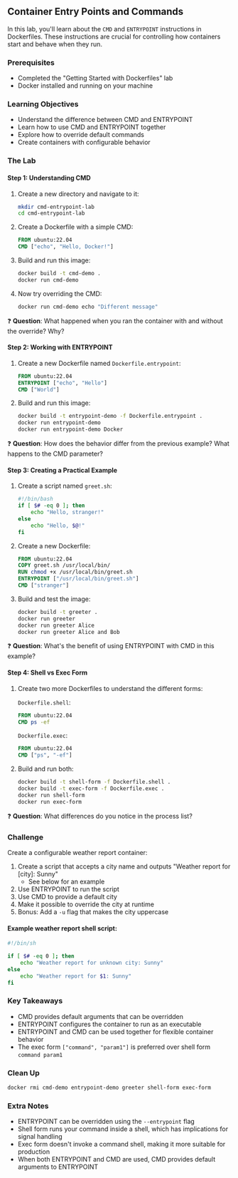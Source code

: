 ## Container Entry Points and Commands

In this lab, you'll learn about the `CMD` and `ENTRYPOINT` instructions in Dockerfiles. These instructions are crucial for controlling how containers start and behave when they run.

### Prerequisites
- Completed the "Getting Started with Dockerfiles" lab
- Docker installed and running on your machine

### Learning Objectives
- Understand the difference between CMD and ENTRYPOINT
- Learn how to use CMD and ENTRYPOINT together
- Explore how to override default commands
- Create containers with configurable behavior

### The Lab

#### Step 1: Understanding CMD
1. Create a new directory and navigate to it:
   ```bash
   mkdir cmd-entrypoint-lab
   cd cmd-entrypoint-lab
   ```

2. Create a Dockerfile with a simple CMD:
   ```dockerfile
   FROM ubuntu:22.04
   CMD ["echo", "Hello, Docker!"]
   ```

3. Build and run this image:
   ```bash
   docker build -t cmd-demo .
   docker run cmd-demo
   ```

4. Now try overriding the CMD:
   ```bash
   docker run cmd-demo echo "Different message"
   ```

❓ **Question**: What happened when you ran the container with and without the override? Why?

#### Step 2: Working with ENTRYPOINT
1. Create a new Dockerfile named `Dockerfile.entrypoint`:
   ```dockerfile
   FROM ubuntu:22.04
   ENTRYPOINT ["echo", "Hello"]
   CMD ["World"]
   ```

2. Build and run this image:
   ```bash
   docker build -t entrypoint-demo -f Dockerfile.entrypoint .
   docker run entrypoint-demo
   docker run entrypoint-demo Docker
   ```

❓ **Question**: How does the behavior differ from the previous example? What happens to the CMD parameter?

#### Step 3: Creating a Practical Example
1. Create a script named `greet.sh`:
   ```bash
   #!/bin/bash
   if [ $# -eq 0 ]; then
       echo "Hello, stranger!"
   else
       echo "Hello, $@!"
   fi
   ```

2. Create a new Dockerfile:
   ```dockerfile
   FROM ubuntu:22.04
   COPY greet.sh /usr/local/bin/
   RUN chmod +x /usr/local/bin/greet.sh
   ENTRYPOINT ["/usr/local/bin/greet.sh"]
   CMD ["stranger"]
   ```

3. Build and test the image:
   ```bash
   docker build -t greeter .
   docker run greeter
   docker run greeter Alice
   docker run greeter Alice and Bob
   ```

❓ **Question**: What's the benefit of using ENTRYPOINT with CMD in this example?

#### Step 4: Shell vs Exec Form
1. Create two more Dockerfiles to understand the different forms:

   `Dockerfile.shell`:
   ```dockerfile
   FROM ubuntu:22.04
   CMD ps -ef
   ```

   `Dockerfile.exec`:
   ```dockerfile
   FROM ubuntu:22.04
   CMD ["ps", "-ef"]
   ```

2. Build and run both:
   ```bash
   docker build -t shell-form -f Dockerfile.shell .
   docker build -t exec-form -f Dockerfile.exec .
   docker run shell-form
   docker run exec-form
   ```

❓ **Question**: What differences do you notice in the process list?

### Challenge
Create a configurable weather report container:
1. Create a script that accepts a city name and outputs "Weather report for [city]: Sunny"
   - See below for an example
2. Use ENTRYPOINT to run the script
3. Use CMD to provide a default city
4. Make it possible to override the city at runtime
5. Bonus: Add a `-u` flag that makes the city uppercase

#### Example weather report shell script:

```bash
#!/bin/sh

if [ $# -eq 0 ]; then
    echo "Weather report for unknown city: Sunny"
else
    echo "Weather report for $1: Sunny"
fi
```

### Key Takeaways
- CMD provides default arguments that can be overridden
- ENTRYPOINT configures the container to run as an executable
- ENTRYPOINT and CMD can be used together for flexible container behavior
- The exec form `["command", "param1"]` is preferred over shell form `command param1`

### Clean Up
```bash
docker rmi cmd-demo entrypoint-demo greeter shell-form exec-form
```

### Extra Notes
- ENTRYPOINT can be overridden using the `--entrypoint` flag
- Shell form runs your command inside a shell, which has implications for signal handling
- Exec form doesn't invoke a command shell, making it more suitable for production
- When both ENTRYPOINT and CMD are used, CMD provides default arguments to ENTRYPOINT 